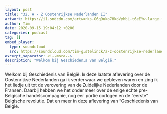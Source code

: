```yaml
---
layout: post
title: "32. A - Z Oostenrijkse Nederlanden II"
artwork: https://i1.sndcdn.com/artworks-G6q9uko7HkoVyhbL-t6eEYw-large.jpg
author: Tim
date: 2020-09-15 19:04:12 +0200
categories: podcast
tag: []
embed_player:
  type: soundcloud
  src: https://soundcloud.com/tim-gistelinck/a-z-oostenrijkse-nederlanden-ii
excerpt_separator: <!--more-->
description: "Welkom bij Geschiedenis van België."
---
```

Welkom bij Geschiedenis van België. In deze laatste aflevering over de Oostenrijkse Nederlanden ga ik verder waar we gebleven waren en zing ik het liedje uit tot de verovering van de Zuidelijke Nederlanden door de Fransen. Daarbij hebben we het onder meer over de enige echte pre-Belgische handelscompagnie, nog een portie oorlogen en de “eerste” Belgische revolutie. Dat en meer in deze aflevering van “Geschiedenis van België.
